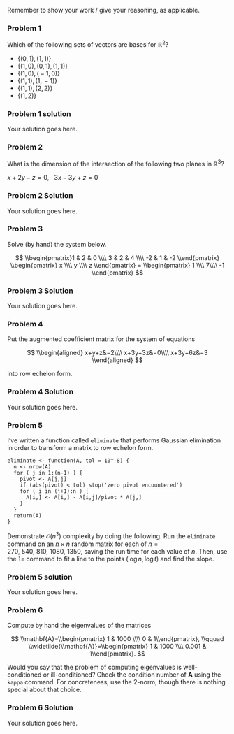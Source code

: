 Remember to show your work / give your reasoning, as applicable.

### Problem 1

Which of the following sets of vectors are bases for ℝ<sup>2</sup>?

-   {(0, 1), (1, 1)}
-   {(1, 0), (0, 1), (1, 1)}
-   {(1, 0), ( − 1, 0)}
-   {(1, 1), (1,  − 1)}
-   {(1, 1), (2, 2)}
-   {(1, 2)}

### Problem 1 solution

Your solution goes here.

### Problem 2

What is the dimension of the intersection of the following two planes in
ℝ<sup>3</sup>?

*x* + 2*y* − *z* = 0,   3*x* − 3*y* + *z* = 0

### Problem 2 Solution

Your solution goes here.

### Problem 3

Solve (by hand) the system below.

$$
\\begin{pmatrix}1 & 2 & 0 \\\\ 3 & 2 & 4 \\\\ -2 & 1 & -2 \\end{pmatrix} \\begin{pmatrix} x \\\\ y \\\\ z \\end{pmatrix} = \\begin{pmatrix} 1 \\\\ 7\\\\ -1 \\end{pmatrix}
$$

### Problem 3 Solution

Your solution goes here.

### Problem 4

Put the augmented coefficient matrix for the system of equations

$$
\\begin{aligned}
x+y+z&=2\\\\
x+3y+3z&=0\\\\
x+3y+6z&=3
\\end{aligned}
$$

into row echelon form.

### Problem 4 Solution

Your solution goes here.

### Problem 5

I’ve written a function called `eliminate` that performs Gaussian
elimination in order to transform a matrix to row echelon form.

    eliminate <- function(A, tol = 10^-8) {
      n <- nrow(A)
      for ( j in 1:(n-1) ) {
        pivot <- A[j,j]
        if (abs(pivot) < tol) stop('zero pivot encountered')
        for ( i in (j+1):n ) {
          A[i,] <- A[i,] - A[i,j]/pivot * A[j,]
        }
      }
      return(A)
    }

Demonstrate 𝒪(*n*<sup>3</sup>) complexity by doing the following. Run
the `eliminate` command on an *n* × *n* random matrix for each of
*n* = 270, 540, 810, 1080, 1350, saving the run time for each value of
*n*. Then, use the `lm` command to fit a line to the points
(log *n*, log *t*) and find the slope.

### Problem 5 solution

Your solution goes here.

### Problem 6

Compute by hand the eigenvalues of the matrices

$$
\\mathbf{A}=\\begin{pmatrix} 1 & 1000 \\\\ 0 & 1\\end{pmatrix}, \\qquad \\widetilde{\\mathbf{A}}=\\begin{pmatrix} 1 & 1000 \\\\ 0.001 & 1\\end{pmatrix}.
$$

Would you say that the problem of computing eigenvalues is
well-conditioned or ill-conditioned? Check the condition number of **A**
using the `kappa` command. For concreteness, use the 2-norm, though
there is nothing special about that choice.

### Problem 6 Solution

Your solution goes here.
